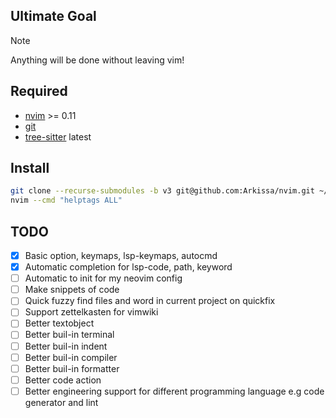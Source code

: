 ## Ultimate Goal
> [!NOTE]
> 
> Anything will be done without leaving vim!

## Required
- [nvim](https://github.com/neovim/neovim/releases) >= 0.11
- [git](https://git-scm.com/downloads)
- [tree-sitter](https://github.com/tree-sitter/tree-sitter/releases) latest

## Install
```bash
git clone --recurse-submodules -b v3 git@github.com:Arkissa/nvim.git ~/.config/nvim
nvim --cmd "helptags ALL"
```

## TODO
- [x] Basic option, keymaps, lsp-keymaps, autocmd
- [x] Automatic completion for lsp-code, path, keyword
- [ ] Automatic to init for my neovim config
- [ ] Make snippets of code
- [ ] Quick fuzzy find files and word in current project on quickfix
- [ ] Support zettelkasten for vimwiki
- [ ] Better textobject
- [ ] Better buil-in terminal
- [ ] Better buil-in indent
- [ ] Better buil-in compiler
- [ ] Better buil-in formatter
- [ ] Better code action
- [ ] Better engineering support for different programming language e.g code generator and lint
